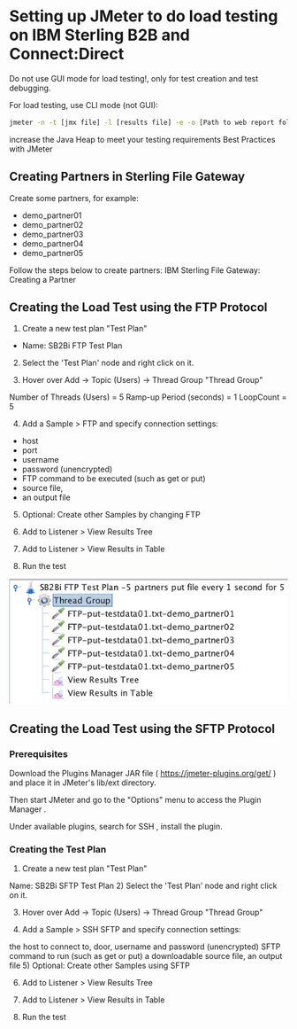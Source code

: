# Setting up JMeter to do load testing on IBM Sterling B2B and Connect:Direct


Do not use GUI mode for load testing!, only for test creation and test debugging.

For load testing, use CLI mode (not GUI):

```bash
jmeter -n -t [jmx file] -l [results file] -e -o [Path to web report folder]
```

increase the Java Heap to meet your testing requirements Best Practices with JMeter

## Creating Partners in Sterling File Gateway
Create some partners, for example:

* demo_partner01
* demo_partner02
* demo_partner03
* demo_partner04
* demo_partner05

Follow the steps below to create partners: IBM Sterling File Gateway: Creating a Partner

## Creating the Load Test using the FTP Protocol

1) Create a new test plan "Test Plan"

* Name: SB2Bi FTP Test Plan

2) Select the 'Test Plan' node and right click on it.

3) Hover over Add -> Topic (Users) -> Thread Group "Thread Group"

Number of Threads (Users) = 5
Ramp-up Period (seconds) = 1
LoopCount = 5

4) Add a Sample > FTP and specify connection settings:

* host
* port
* username
* password (unencrypted)
* FTP command to be executed (such as get or put)
* source file, 
* an output file

5) Optional: Create other Samples by changing FTP

6) Add to Listener > View Results Tree

7) Add to Listener > View Results in Table

8) Run the test


![JMeter FTP to Sterling](docs/jmeter-ftp-sterling01.png)

## Creating the Load Test using the SFTP Protocol

### Prerequisites

Download the Plugins Manager JAR file ( https://jmeter-plugins.org/get/ ) and place it in JMeter's lib/ext directory.

Then start JMeter and go to the "Options" menu to access the Plugin Manager .

Under available plugins, search for SSH , install the plugin.



### Creating the Test Plan
1) Create a new test plan "Test Plan"

Name: SB2Bi SFTP Test Plan
2) Select the 'Test Plan' node and right click on it.

3) Hover over Add -> Topic (Users) -> Thread Group "Thread Group"

4) Add a Sample > SSH SFTP and specify connection settings:

the host to connect to,
door,
username and
password (unencrypted)
SFTP command to run (such as get or put)
a downloadable source file, an output file
5) Optional: Create other Samples using SFTP

6) Add to Listener > View Results Tree

7) Add to Listener > View Results in Table

8) Run the test


